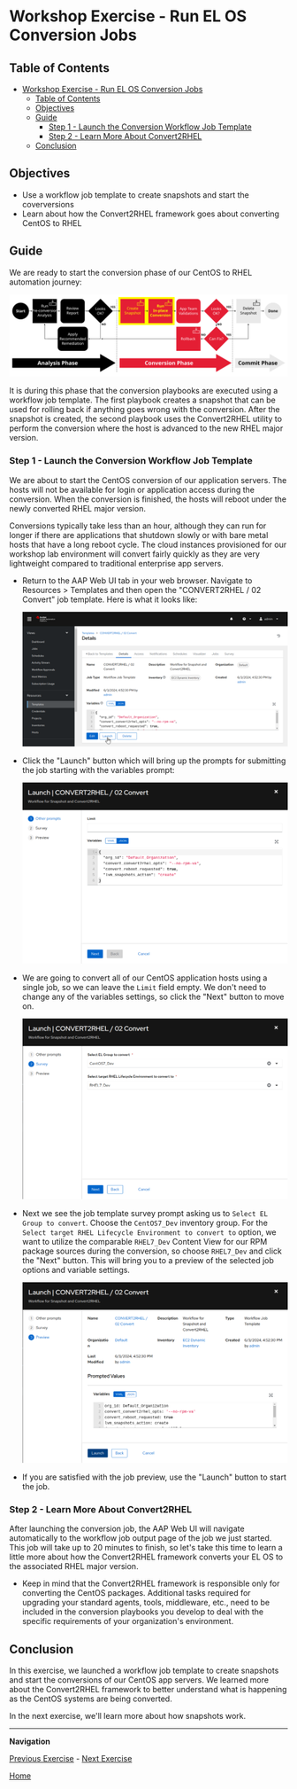 # Workshop Exercise - Run EL OS Conversion Jobs

## Table of Contents

- [Workshop Exercise - Run EL OS Conversion Jobs](#workshop-exercise---run-el-os-conversion-jobs)
  - [Table of Contents](#table-of-contents)
  - [Objectives](#objectives)
  - [Guide](#guide)
    - [Step 1 - Launch the Conversion Workflow Job Template](#step-1---launch-the-conversion-workflow-job-template)
    - [Step 2 - Learn More About Convert2RHEL](#step-2---learn-more-about-leapp)
  - [Conclusion](#conclusion)

## Objectives

* Use a workflow job template to create snapshots and start the coverversions
* Learn about how the Convert2RHEL framework goes about converting CentOS to RHEL

## Guide

We are ready to start the conversion phase of our CentOS to RHEL automation journey:

![Automation approach workflow diagram with conversion step highlighted](images/conversion-workflow-hl-conversion.svg)

It is during this phase that the conversion playbooks are executed using a workflow job template. The first playbook creates a snapshot that can be used for rolling back if anything goes wrong with the conversion. After the snapshot is created, the second playbook uses the Convert2RHEL utility to perform the conversion where the host is advanced to the new RHEL major version.

### Step 1 - Launch the Conversion Workflow Job Template

We are about to start the CentOS conversion of our application servers. The hosts will not be available for login or application access during the conversion. When the conversion is finished, the hosts will reboot under the newly converted RHEL major version.

Conversions typically take less than an hour, although they can run for longer if there are applications that shutdown slowly or with bare metal hosts that have a long reboot cycle. The cloud instances provisioned for our workshop lab environment will convert fairly quickly as they are very lightweight compared to traditional enterprise app servers.

- Return to the AAP Web UI tab in your web browser. Navigate to Resources > Templates and then open the "CONVERT2RHEL / 02 Convert" job template. Here is what it looks like:

  ![AAP Web UI showing the conversion job template details view](images/convert_template.png)

- Click the "Launch" button which will bring up the prompts for submitting the job starting with the variables prompt:

  ![Conversion job variables prompt on AAP Web UI](images/convert_vars_prompt.png)

- We are going to convert all of our CentOS application hosts using a single job, so we can leave the `Limit` field empty. We don't need to change any of the variables settings, so click the "Next" button to move on.

  ![Conversion job survey prompt on AAP Web UI](images/convert_survey_prompt.png)

- Next we see the job template survey prompt asking us to `Select EL Group to convert`. Choose the `CentOS7_Dev` inventory group. For the `Select target RHEL Lifecycle Environment to convert to` option, we want to utilize the comparable `RHEL7_Dev` Content View for our RPM package sources during the conversion, so choose `RHEL7_Dev` and click the "Next" button. This will bring you to a preview of the selected job options and variable settings.

  ![Conversion job preview on AAP Web UI](images/convert_preview.png)

- If you are satisfied with the job preview, use the "Launch" button to start the job.

### Step 2 - Learn More About Convert2RHEL

After launching the conversion job, the AAP Web UI will navigate automatically to the workflow job output page of the job we just started. This job will take up to 20 minutes to finish, so let's take this time to learn a little more about how the Convert2RHEL framework converts your EL OS to the associated RHEL major version.

- Keep in mind that the Convert2RHEL framework is responsible only for converting the CentOS packages. Additional tasks required for upgrading your standard agents, tools, middleware, etc., need to be included in the conversion playbooks you develop to deal with the specific requirements of your organization's environment.

## Conclusion

In this exercise, we launched a workflow job template to create snapshots and start the conversions of our CentOS app servers. We learned more about the Convert2RHEL framework to better understand what is happening as the CentOS systems are being converted.

In the next exercise, we'll learn more about how snapshots work.

---

**Navigation**

[Previous Exercise](../1.4-report/README.md) - [Next Exercise](../2.2-snapshots/README.md)

[Home](../README.md)
